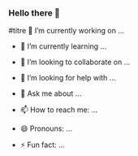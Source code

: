 ### Hello there 👋

<!--
**decoupigny83/decoupigny83** is a ✨ _special_ ✨ repository because its `README.md` (this file) appears on your GitHub profile.

Here are some ideas to get you started:
-->
#titre 🔭 I’m currently working on ...
- 🌱 I’m currently learning ...

- 👯 I’m looking to collaborate on ...
- 🤔 I’m looking for help with ...
- 💬 Ask me about ...
- 📫 How to reach me: ...
- 😄 Pronouns: ...
- ⚡ Fun fact: ...

